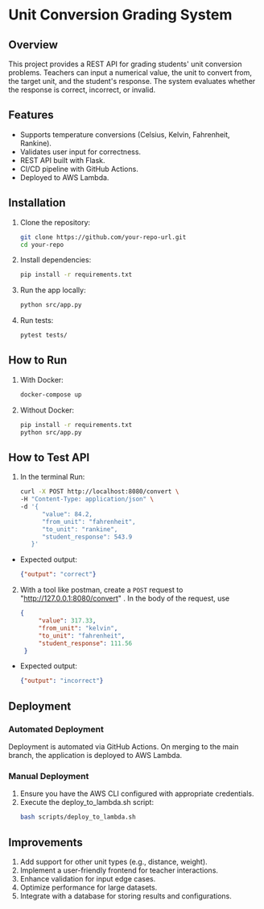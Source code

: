 # Unit Conversion Grading System

## Overview
This project provides a REST API for grading students' unit conversion problems. Teachers can input a numerical value, the unit to convert from, the target unit, and the student's response. The system evaluates whether the response is correct, incorrect, or invalid.

## Features
- Supports temperature conversions (Celsius, Kelvin, Fahrenheit, Rankine).
- Validates user input for correctness.
- REST API built with Flask.
- CI/CD pipeline with GitHub Actions.
- Deployed to AWS Lambda.

## Installation
1. Clone the repository:
   ```bash
   git clone https://github.com/your-repo-url.git
   cd your-repo
2. Install dependencies:
   ```bash
   pip install -r requirements.txt
3. Run the app locally:
   ```bash
   python src/app.py
4. Run tests:
   ```bash
   pytest tests/

## How to Run
1. With Docker:
   ```bash
   docker-compose up
2. Without Docker:
   ```bash 
   pip install -r requirements.txt
   python src/app.py

## How to Test API
1. In the terminal Run:
   ```bash
   curl -X POST http://localhost:8080/convert \
   -H "Content-Type: application/json" \
   -d '{
         "value": 84.2,
         "from_unit": "fahrenheit",
         "to_unit": "rankine",
         "student_response": 543.9
      }'
   ```
- Expected output:
   ```json
   {"output": "correct"}
   ```

2. With a tool like postman, create a `POST` request to "http://127.0.0.1:8080/convert" . 
In the body of the request, use
   ```json 
   {
        "value": 317.33,
        "from_unit": "kelvin",
        "to_unit": "fahrenheit",
        "student_response": 111.56
    }
    ```
- Expected output:
   ```json
   {"output": "incorrect"}
   ```

## Deployment
### Automated Deployment
Deployment is automated via GitHub Actions. On merging to the main branch, the application is deployed to AWS Lambda.

### Manual Deployment
1. Ensure you have the AWS CLI configured with appropriate credentials.
2. Execute the deploy_to_lambda.sh script:
   ```bash
   bash scripts/deploy_to_lambda.sh


## Improvements
1. Add support for other unit types (e.g., distance, weight).
2. Implement a user-friendly frontend for teacher interactions.
3. Enhance validation for input edge cases.
4. Optimize performance for large datasets.
5. Integrate with a database for storing results and configurations.